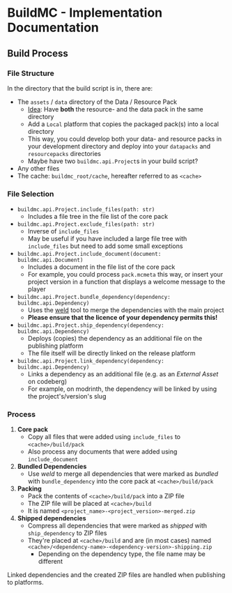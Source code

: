 # BuildMC - Implementation Documentation

## Build Process

### File Structure

In the directory that the build script is in, there are:

- The `assets` / `data` directory of the Data / Resource Pack
    - <u>Idea</u>: Have **both** the resource- and the data pack in the
      same directory
    - Add a `Local` platform that copies the packaged pack(s) into
      a local directory
    - This way, you could develop both your data- and resource packs
      in your development directory and deploy into your `datapacks` and
      `resourcepacks` directories
    - Maybe have two `buildmc.api.Project`s in your build script?
- Any other files
- The cache: `buildmc_root/cache`, hereafter referred to as `<cache>`

### File Selection

- `buildmc.api.Project.include_files(path: str)`
    - Includes a file tree in the file list of the core pack
- `buildmc.api.Project.exclude_files(path: str)`
    - Inverse of `include_files`
    - May be useful if you have included a large file tree with `include_files`
      but need to add some small exceptions
- `buildmc.api.Project.include_document(document: buildmc.api.Document)`
    - Includes a document in the file list of the core pack
    - For example, you could process `pack.mcmeta` this way, or insert
      your project version in a function that displays a welcome message
      to the player
- `buildmc.api.Project.bundle_dependency(dependency: buildmc.api.Dependency)`
    - Uses the [weld](https://docs.smithed.dev/weld/) tool to merge the
      dependencies with the main project
    - **Please ensure that the licence of your dependency permits this!**
- `buildmc.api.Project.ship_dependency(dependency: buildmc.api.Dependency)`
    - Deploys (copies) the dependency as an additional file on the publishing platform
    - The file itself will be directly linked on the release platform
- `buildmc.api.Project.link_dependency(dependency: buildmc.api.Dependency)`
    - Links a dependency as an additional file (e.g. as an *External Asset* on codeberg)
    - For example, on modrinth, the dependency will be linked by using the project's/version's slug

### Process

1. **Core pack**
    - Copy all files that were added using `include_files` to `<cache>/build/pack`
    - Also process any documents that were added using `include_document`
2. **Bundled Dependencies**
    - Use *weld* to merge all dependencies that were marked as *bundled* with
      `bundle_dependency` into the core pack at `<cache>/build/pack`
3. **Packing**
    - Pack the contents of `<cache>/build/pack` into a ZIP file
    - The ZIP file will be placed at `<cache>/build`
    - It is named `<project_name>-<project_version>-merged.zip`
4. **Shipped dependencies**
    - Compress all dependencies that were marked as *shipped* with
      `ship_dependency` to ZIP files
    - They're placed at `<cache>/build` and are (in most cases) named
      `<cache>/<dependency-name>-<dependency-version>-shipping.zip`
        - Depending on the dependency type, the file name may be different

Linked dependencies and the created ZIP files are handled when
publishing to platforms.
